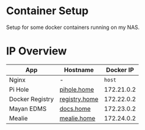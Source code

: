 # Container Setup
Setup for some docker containers running on my NAS.

# IP Overview
| App             | Hostname                              | Docker IP  |
|-----------------|---------------------------------------|------------|
| Nginx           | -                                     | `host`     |
| Pi Hole         | [pihole.home](http://pihole.home)     | 172.21.0.2 |
| Docker Registry | [registry.home](http://registry.home) | 172.22.0.2 |
| Mayan EDMS      | [docs.home](http://docs.home)         | 172.23.0.2 |
| Mealie          | [mealie.home](http://mealie.home)     | 172.24.0.2 |